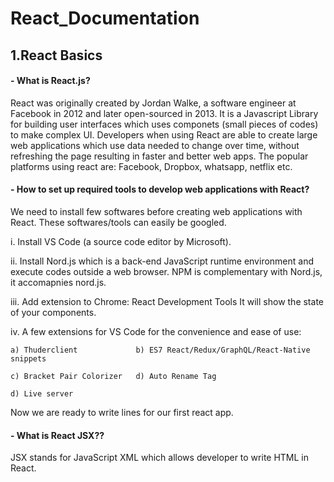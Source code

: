 # React_Documentation
## 1.React Basics

#### - What is React.js?
React was originally created by Jordan Walke, a software engineer at Facebook in 2012 and later open-sourced in 2013. It is a Javascript Library for building user interfaces which uses componets (small pieces of codes) to make complex UI. 
Developers when using React are able to create large web applications which use data needed to change over time, without refreshing the page resulting in faster and better web apps. The popular platforms using react are: Facebook, Dropbox, whatsapp, netflix etc.



#### - How to set up required tools to develop web applications with React?
We need to install few softwares before creating web applications with React. These softwares/tools can easily be googled.

i.
Install VS Code (a source code editor by Microsoft).

ii.
Install Nord.js which is a back-end JavaScript runtime environment and execute codes outside a web browser. NPM is complementary with Nord.js, it accomapnies nord.js.

iii.
Add extension to Chrome: React Development Tools
It will show the state of your components.

iv.
A few extensions for VS Code for the convenience and ease of use:

    a) Thuderclient             b) ES7 React/Redux/GraphQL/React-Native snippets
    
    c) Bracket Pair Colorizer   d) Auto Rename Tag
    
    d) Live server
Now we are ready to write lines for our first react app.



#### - What is React JSX??
JSX stands for JavaScript XML which allows developer to write HTML in React.
